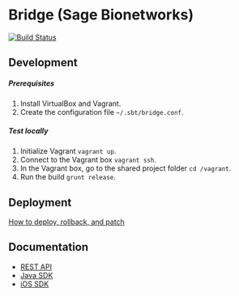 Bridge (Sage Bionetworks)
=========================================

[![Build Status](https://travis-ci.org/Sage-Bionetworks/BridgePF.svg?branch=develop)](https://travis-ci.org/Sage-Bionetworks/BridgePF)

Development
------------------
##### Prerequisites

1. Install VirtualBox and Vagrant.
2. Create the configuration file `~/.sbt/bridge.conf`.

##### Test locally

1. Initialize Vagrant `vagrant up`.
2. Connect to the Vagrant box `vagrant ssh`.
3. In the Vagrant box, go to the shared project folder `cd /vagrant`.
5. Run the build `grunt release`.

Deployment
------------------
[How to deploy, rollback, and patch](https://github.com/Sage-Bionetworks/BridgePF/wiki/Production%20Deployment)

Documentation
------------------
* [REST API](https://sagebionetworks.jira.com/wiki/display/BRIDGE/Bridge+REST+API)
* [Java SDK](https://github.com/Sage-Bionetworks/BridgeJavaSDK)
* [iOS SDK](https://github.com/Sage-Bionetworks/Bridge-iOS-SDK)
